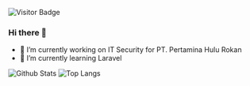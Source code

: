 ![Visitor Badge](https://visitor-badge.laobi.icu/badge?page_id=hrace009.hrace009)
### Hi there 👋


- 🔭 I’m currently working on IT Security for PT. Pertamina Hulu Rokan
- 🌱 I’m currently learning Laravel

<!--
**hrace009/hrace009** is a ✨ _special_ ✨ repository because its `README.md` (this file) appears on your GitHub profile.

Here are some ideas to get you started:

- 🔭 I’m currently working on ...
- 🌱 I’m currently learning ...
- 👯 I’m looking to collaborate on ...
- 🤔 I’m looking for help with ...
- 💬 Ask me about ...
- 📫 How to reach me: ...
- 😄 Pronouns: ...
- ⚡ Fun fact: ...
-->
![Github Stats](https://github-readme-stats.vercel.app/api?username=hrace009&count_private=true&show_icons=true&include_all_commits=true&theme=cobalt)
![Top Langs](https://github-readme-stats.vercel.app/api/top-langs/?username=hrace009&layout=default&theme=cobalt)
